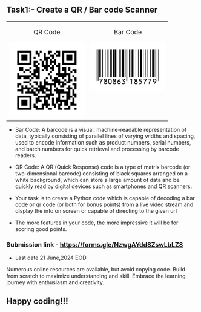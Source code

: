 ## Task1:- Create a QR / Bar code Scanner


<table>
  <tr>
    <td style="text-align: center; vertical-align: top;">
      <p style="font-size: larger;">QR Code</p>
      <img src="Photos/qr_code.png" alt="QR Code" width="200">
    </td>
    <td style="text-align: center; vertical-align: top;">
      <p style="font-size: larger;">Bar Code</p>
      <img src="Photos/bar_code.png" alt="Bar Code" width="200">
    </td>
  </tr>
</table>

- Bar Code: A barcode is a visual, machine-readable representation of data, typically consisting of parallel lines of varying widths and spacing, used to encode information such as product numbers, serial numbers, and batch numbers for quick retrieval and processing by barcode readers.

- QR Code: A QR (Quick Response) code is a type of matrix barcode (or two-dimensional barcode) consisting of black squares arranged on a white background, which can store a large amount of data and be quickly read by digital devices such as smartphones and QR scanners.

- Your task is to create a Python code which is capable of decoding a bar code or qr code (or both for bonus points) from a live video stream and display the info on screen or capable of directing to the given url
- The more features in your code, the more impressive it will be for scoring good points.

### Submission link - https://forms.gle/NzwgAYddSZswLbLZ8
- Last date 21 June,2024 EOD


Numerous online resources are available, but avoid copying code. Build from scratch to maximize understanding and skill. Embrace the learning journey with enthusiasm and creativity. 
## Happy coding!!!
